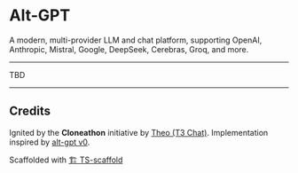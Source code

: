# Alt-GPT

A modern, multi-provider LLM and chat platform, supporting OpenAI, Anthropic, Mistral, Google, DeepSeek, Cerebras, Groq, and more.

---

TBD

---

## Credits

Ignited by the **Cloneathon** initiative by [Theo (T3 Chat)](https://x.com/theo/status/1931515264497254402).
Implementation inspired by [alt-gpt v0](https://github.com/feedox/alt-gpt-v0).

Scaffolded with [🏗 TS-scaffold](https://github.com/Livshitz/ts-scaffold.git)
